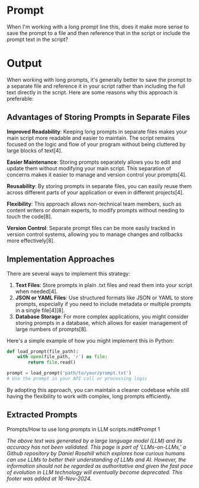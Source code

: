 # Prompt

When I'm working with a long prompt line this, does it make more sense to save the prompt to a file and then reference that in the script or include the prompt text in the script?

# Output

When working with long prompts, it's generally better to save the prompt to a separate file and reference it in your script rather than including the full text directly in the script. Here are some reasons why this approach is preferable:

## Advantages of Storing Prompts in Separate Files

**Improved Readability**: Keeping long prompts in separate files makes your main script more readable and easier to maintain. The script remains focused on the logic and flow of your program without being cluttered by large blocks of text\[4].

**Easier Maintenance**: Storing prompts separately allows you to edit and update them without modifying your main script. This separation of concerns makes it easier to manage and version control your prompts\[4].

**Reusability**: By storing prompts in separate files, you can easily reuse them across different parts of your application or even in different projects\[4].

**Flexibility**: This approach allows non-technical team members, such as content writers or domain experts, to modify prompts without needing to touch the code\[8].

**Version Control**: Separate prompt files can be more easily tracked in version control systems, allowing you to manage changes and rollbacks more effectively\[8].

## Implementation Approaches

There are several ways to implement this strategy:

1. **Text Files**: Store prompts in plain .txt files and read them into your script when needed\[4].
2. **JSON or YAML Files**: Use structured formats like JSON or YAML to store prompts, especially if you need to include metadata or multiple prompts in a single file\[4]\[8].
3. **Database Storage**: For more complex applications, you might consider storing prompts in a database, which allows for easier management of large numbers of prompts\[8].

Here's a simple example of how you might implement this in Python:

```python
def load_prompt(file_path):
    with open(file_path, 'r') as file:
        return file.read()

prompt = load_prompt('path/to/your/prompt.txt')
# Use the prompt in your API call or processing logic
```

By adopting this approach, you can maintain a cleaner codebase while still having the flexibility to work with complex, long prompts efficiently.

## Extracted Prompts

Prompts/How to use long prompts in LLM scripts.md#Prompt 1

*The above text was generated by a large language model (LLM) and its accuracy has not been validated. This page is part of 'LLMs-on-LLMs,' a Github repository by Daniel Rosehill which explores how curious humans can use LLMs to better their understanding of LLMs and AI. However, the information should not be regarded as authoritative and given the fast pace of evolution in LLM technology will eventually become deprecated. This footer was added at 16-Nov-2024.*


